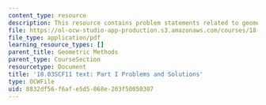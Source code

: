 ```yaml
---
content_type: resource
description: This resource contains problem statements related to geometric methods.
file: https://ol-ocw-studio-app-production.s3.amazonaws.com/courses/18-03sc-differential-equations-fall-2011/8832df56f6afe5d5068e203f50050307_MIT18_03SCF11_ps1_s2s.pdf
file_type: application/pdf
learning_resource_types: []
parent_title: Geometric Methods
parent_type: CourseSection
resourcetype: Document
title: '18.03SCF11 text: Part I Problems and Solutions'
type: OCWFile
uid: 8832df56-f6af-e5d5-068e-203f50050307
---
```

